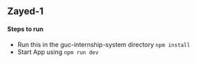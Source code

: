 ## Zayed-1

#### Steps to run
* Run this in the guc-internship-system directory `npm install`
* Start App using `npm run dev`